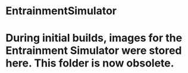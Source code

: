 # EntrainmentSimulator
# During initial builds, images for the Entrainment Simulator were stored here. This folder is now obsolete.
